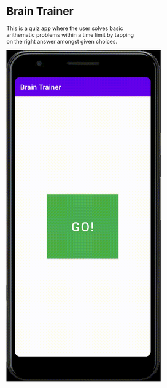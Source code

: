 # Brain Trainer

This is a quiz app where the user solves basic  
arithematic problems within a time limit by tapping  
on the right answer amongst given choices.  

![brain](brainTrainer.gif)
